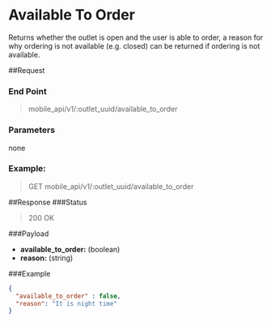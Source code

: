 # Available To Order
Returns whether the outlet is open and the user is able to order, a reason for why ordering is not available (e.g. closed)  can be returned if ordering is not available.

##Request
### End Point
  > mobile_api/v1/:outlet_uuid/available_to_order

### Parameters

none

### Example:
> GET mobile_api/v1/:outlet_uuid/available_to_order

##Response
###Status
  > 200 OK

###Payload
- **available_to_order:** (boolean)
- **reason:** (string)

###Example
```json
{
  "available_to_order" : false,
  "reason": "It is night time"
}
```
